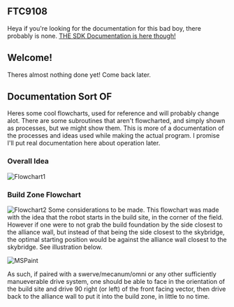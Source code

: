 ## FTC9108
Heya if you're looking for the documentation for this bad boy, there probably is none. [THE SDK Documentation is here though!](https://github.com/FIRST-Tech-Challenge/SkyStone/blob/master/README.md)

## Welcome!
Theres almost nothing done yet! Come back later.

## Documentation Sort OF
Heres some cool flowcharts, used for reference and will probably change alot. There are some subroutines that aren't flowcharted, and simply shown as processes, but we might show them.
This is more of a documentation of the processes and ideas used while making the actual program. I promise I'll put real documentation here about operation later.

### Overall Idea
![](https://i.imgur.com/qsoNajf.png "Flowchart1")

### Build Zone Flowchart
![](https://i.imgur.com/OnQLhSW.png "Flowchart2")
Some considerations to be made. This flowchart was made with the idea that the robot starts in the build site, in the corner of the field. However if one were to not grab the build foundation by the side closest to the alliance wall, but instead of that being the side closest to the skybridge, the optimal starting position would be against the alliance wall closest to the skybridge. See illustration below.

![](https://i.imgur.com/tELdC2n.jpg "MSPaint")

As such, if paired with a swerve/mecanum/omni or any other sufficiently manueverable drive system, one should be able to face in the orientation of the build site and drive 90 right (or left) of the front facing vector, then drive back to the alliance wall to put it into the build zone, in little to no time.
